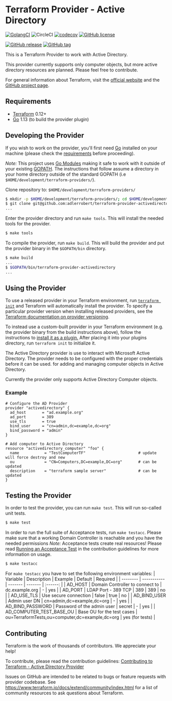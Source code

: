 # Terraform Provider - Active Directory

[![GolangCI](https://golangci.com/badges/github.com/golangci/golangci-lint.svg)](https://golangci.com)
![CircleCI](https://img.shields.io/circleci/build/github/adlerrobert/terraform-provider-activedirectory?style=flat-square&logo=circleci&label=CircleCI)
[![codecov](https://codecov.io/gh/adlerrobert/terraform-provider-activedirectory/branch/master/graph/badge.svg)](https://codecov.io/gh/adlerrobert/terraform-provider-activedirectory)
[![GitHub license](https://img.shields.io/github/license/adlerrobert/terraform-provider-activedirectory.svg?style=flat-square&cacheSeconds=3600)](https://github.com/adlerrobert/terraform-provider-activedirectory/blob/master/LICENSE)

[![GitHub release](https://img.shields.io/github/release/adlerrobert/terraform-provider-activedirectory.svg?style=flat-square)](https://GitHub.com/adlerrobert/terraform-provider-activedirectory/releases/)
[![GitHub tag](https://img.shields.io/github/tag/adlerrobert/terraform-provider-activedirectory.svg?style=flat-square)](https://github.com/adlerrobert/terraform-provider-activedirectory/tags/)

This is a Terraform  Provider to work with Active Directory.

This provider currently supports only computer objects, but more active directory resources are planned. Please feel free to contribute.

For general information about Terraform, visit the [official website][3] and the [GitHub project page][4].

[3]: https://terraform.io/
[4]: https://github.com/hashicorp/terraform

## Requirements

- [Terraform](https://www.terraform.io/downloads.html) 0.12+
- [Go](https://golang.org/doc/install) 1.13 (to build the provider plugin)

## Developing the Provider
If you wish to work on the provider, you'll first need [Go](http://www.golang.org) installed on your machine (please check the [requirements](https://github.com/adlerrobert/terraform-provider-activedirectory#requirements) before proceeding).

*Note:* This project uses [Go Modules](https://blog.golang.org/using-go-modules) making it safe to work with it outside of your existing [GOPATH](http://golang.org/doc/code.html#GOPATH). The instructions that follow assume a directory in your home directory outside of the standard GOPATH (i.e `$HOME/development/terraform-providers/`).

Clone repository to: `$HOME/development/terraform-providers/`

```sh
$ mkdir -p $HOME/development/terraform-providers/; cd $HOME/development/terraform-providers/
$ git clone git@github.com:adlerrobert/terraform-provider-activedirectory
...
```

Enter the provider directory and run `make tools`. This will install the needed tools for the provider.

```sh
$ make tools
```

To compile the provider, run `make build`. This will build the provider and put the provider binary in the `$GOPATH/bin` directory.

```sh
$ make build
...
$ $GOPATH/bin/terraform-provider-activedirectory
...
```

## Using the Provider
To use a released provider in your Terraform environment, run [`terraform init`](https://www.terraform.io/docs/commands/init.html) and Terraform will automatically install the provider. To specify a particular provider version when installing released providers, see the [Terraform documentation on provider versioning](https://www.terraform.io/docs/configuration/providers.html#version-provider-versions).

To instead use a custom-built provider in your Terraform environment (e.g. the provider binary from the build instructions above), follow the instructions to [install it as a plugin.](https://www.terraform.io/docs/plugins/basics.html#installing-a-plugin) After placing it into your plugins directory, run `terraform init` to initialize it.

The Active Directory provider is use to interact with Microsoft Active Directory. The provider needs to be configured with the proper credentials before it can be used. for adding and managing computer objects in Active Directory.

Currently the provider only supports Active Directory Computer objects.

### Example
```hcl
# Configure the AD Provider
provider "activedirectory" {
  ad_host       = "ad.example.org"
  ad_port       = 389
  use_tls       = true
  bind_user     = "cn=admin,dc=example,dc=org"
  bind_password = "admin"
}

# Add computer to Active Directory
resource "activedirectory_computer" "foo" {
  name           = "TestComputerTF"                       # update will force destroy and new
  ou             = "CN=Computers,DC=example,DC=org"       # can be updated
  description    = "terraform sample server"              # can be updated
}
```

## Testing the Provider
In order to test the provider, you can run `make test`. This will run so-called unit tests.
```sh
$ make test
```

In order to run the full suite of Acceptance tests, run `make testacc`. Please make sure that a working Domain Controller is reachable and you have the needed permissions
*Note:* Acceptance tests create real resources! Please read [Running an Acceptance Test](https://github.com/adlerrobert/terraform-provider-axctivedirectory/blob/master/.github/CONTRIBUTING.md#running-an-acceptance-test) in the contribution guidelines for more information on usage.

```sh
$ make testacc
```

 For `make testacc` you have to set the following environment variables:
 | Variable | Description | Example | Default | Required |
 | -------- | ----------- | ------- | ------- | :------: |
 | AD_HOST | Domain Controller to connect to | dc.example.org | - | yes |
 | AD_PORT | LDAP Port - 389 TCP | 389 | 389 | no |
 | AD_USE_TLS | Use secure connection | false | true | no |
 | AD_BIND_USER | Admin user DN | cn=admin,dc=example,dc=org | - | yes |
 | AD_BIND_PASSWORD | Password of the admin user | secret | - | yes |
 | AD_COMPUTER_TEST_BASE_OU | Base OU for the test cases | ou=TerraformTests,ou=computer,dc=example,dc=org | yes (for tests) |

## Contributing
Terraform is the work of thousands of contributors. We appreciate your help!

To contribute, please read the contribution guidelines: [Contributing to Terraform - Active Directory Provider](.github/CONTRIBUTING.md)

Issues on GitHub are intended to be related to bugs or feature requests with provider codebase. See https://www.terraform.io/docs/extend/community/index.html for a list of community resources to ask questions about Terraform.
